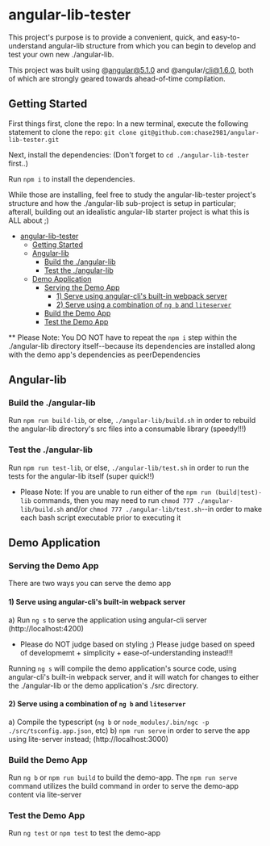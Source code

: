 # angular-lib-tester

This project's purpose is to provide a convenient, quick, and easy-to-understand angular-lib structure from which you can begin to develop and test your own new ./angular-lib. 

This project was built using @angular@5.1.0 and @angular/cli@1.6.0, both of which are strongly geared towards ahead-of-time compilation.



## Getting Started
First things first, clone the repo: 
In a new terminal, execute the following statement to clone the repo: 
`git clone git@github.com:chase2981/angular-lib-tester.git`

Next, install the dependencies: (Don't forget to `cd ./angular-lib-tester` first..)

Run `npm i` to install the dependencies.

While those are installing, feel free to study the angular-lib-tester project's structure and how the ./angular-lib sub-project is setup in particular; afterall, building out an idealistic angular-lib starter project is what this is ALL about ;)

- [angular-lib-tester](#angular-lib-tester)
    - [Getting Started](#getting-started)
    - [Angular-lib](#angular-lib)
        - [Build the ./angular-lib](#build-the-angular-lib)
        - [Test the ./angular-lib](#test-the-angular-lib)
    - [Demo Application](#demo-application)
        - [Serving the Demo App](#serving-the-demo-app)
            - [1) Serve using angular-cli's built-in webpack server](#1-serve-using-angular-clis-built-in-webpack-server)
            - [2) Serve using a combination of `ng b` and `liteserver`](#2-serve-using-a-combination-of-ng-b-and-liteserver)
        - [Build the Demo App](#build-the-demo-app)
        - [Test the Demo App](#test-the-demo-app)

** Please Note: You DO NOT have to repeat the `npm i` step within the ./angular-lib directory itself--because its dependencies are installed along with the demo app's dependencies as peerDependencies

## Angular-lib

### Build the ./angular-lib
Run `npm run build-lib`, or else, `./angular-lib/build.sh` in order to rebuild the angular-lib directory's src files into a consumable library (speedy!!!)

### Test the ./angular-lib
Run `npm run test-lib`, or else, `./angular-lib/test.sh` in order to run the tests for the angular-lib itself (super quick!!)

- Please Note: If you are unable to run either of the `npm run (build|test)-lib` commands, then you may need to run `chmod 777 ./angular-lib/build.sh` and/or `chmod 777 ./angular-lib/test.sh`--in order to make each bash script executable prior to executing it

## Demo Application

### Serving the Demo App
There are two ways you can serve the demo app

#### 1) Serve using angular-cli's built-in webpack server
a) Run `ng s` to serve the application using angular-cli server
(http://localhost:4200)

* Please do NOT judge based on styling ;) Please judge based on speed of developmemt + simplicity + ease-of-understanding instead!!!

Running `ng s` will compile the demo application's source code, using angular-cli's built-in webpack server, and it will watch for changes to either the ./angular-lib or the demo application's ./src directory.

#### 2) Serve using a combination of `ng b` and `liteserver`
a) Compile the typescript (`ng b` or `node_modules/.bin/ngc -p ./src/tsconfig.app.json`, etc)
b) `npm run serve` in order to serve the app using lite-server instead; (http://localhost:3000)

### Build the Demo App
Run `ng b` or `npm run build` to build the demo-app. The `npm run serve` command utilizes the build command in order to serve the demo-app content via lite-server

### Test the Demo App
Run `ng test` or `npm test` to test the demo-app


